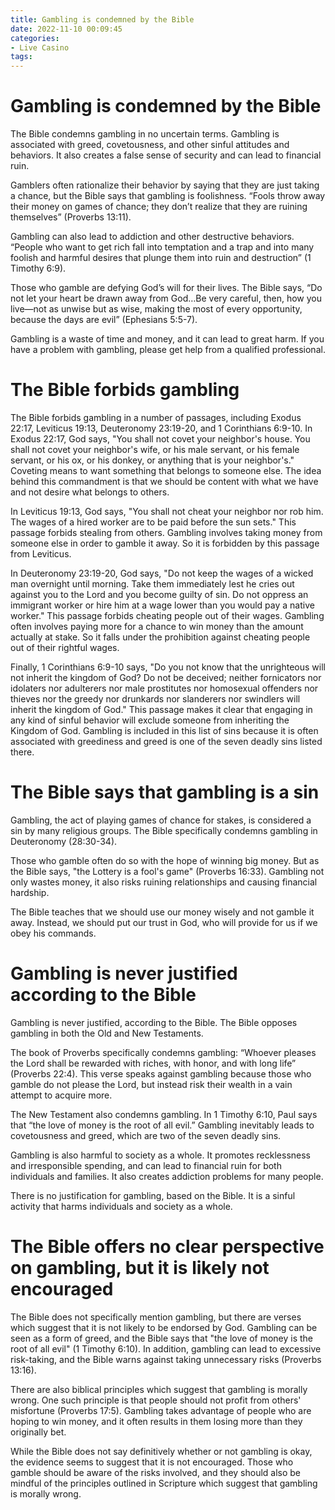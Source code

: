 ```yaml
---
title: Gambling is condemned by the Bible
date: 2022-11-10 00:09:45
categories:
- Live Casino
tags:
---
```



#  Gambling is condemned by the Bible

The Bible condemns gambling in no uncertain terms. Gambling is associated with greed, covetousness, and other sinful attitudes and behaviors. It also creates a false sense of security and can lead to financial ruin.

Gamblers often rationalize their behavior by saying that they are just taking a chance, but the Bible says that gambling is foolishness. “Fools throw away their money on games of chance; they don’t realize that they are ruining themselves” (Proverbs 13:11).

Gambling can also lead to addiction and other destructive behaviors. “People who want to get rich fall into temptation and a trap and into many foolish and harmful desires that plunge them into ruin and destruction” (1 Timothy 6:9).

Those who gamble are defying God’s will for their lives. The Bible says, “Do not let your heart be drawn away from God…Be very careful, then, how you live—not as unwise but as wise, making the most of every opportunity, because the days are evil” (Ephesians 5:5-7).

Gambling is a waste of time and money, and it can lead to great harm. If you have a problem with gambling, please get help from a qualified professional.

#  The Bible forbids gambling

The Bible forbids gambling in a number of passages, including Exodus 22:17, Leviticus 19:13, Deuteronomy 23:19-20, and 1 Corinthians 6:9-10. In Exodus 22:17, God says, "You shall not covet your neighbor's house. You shall not covet your neighbor's wife, or his male servant, or his female servant, or his ox, or his donkey, or anything that is your neighbor's." Coveting means to want something that belongs to someone else. The idea behind this commandment is that we should be content with what we have and not desire what belongs to others.

In Leviticus 19:13, God says, "You shall not cheat your neighbor nor rob him. The wages of a hired worker are to be paid before the sun sets." This passage forbids stealing from others. Gambling involves taking money from someone else in order to gamble it away. So it is forbidden by this passage from Leviticus.

In Deuteronomy 23:19-20, God says, "Do not keep the wages of a wicked man overnight until morning. Take them immediately lest he cries out against you to the Lord and you become guilty of sin. Do not oppress an immigrant worker or hire him at a wage lower than you would pay a native worker." This passage forbids cheating people out of their wages. Gambling often involves paying more for a chance to win money than the amount actually at stake. So it falls under the prohibition against cheating people out of their rightful wages.

Finally, 1 Corinthians 6:9-10 says, "Do you not know that the unrighteous will not inherit the kingdom of God? Do not be deceived; neither fornicators nor idolaters nor adulterers nor male prostitutes nor homosexual offenders nor thieves nor the greedy nor drunkards nor slanderers nor swindlers will inherit the kingdom of God." This passage makes it clear that engaging in any kind of sinful behavior will exclude someone from inheriting the Kingdom of God. Gambling is included in this list of sins because it is often associated with greediness and greed is one of the seven deadly sins listed there.

#  The Bible says that gambling is a sin

Gambling, the act of playing games of chance for stakes, is considered a sin by many religious groups. The Bible specifically condemns gambling in Deuteronomy (28:30-34).

Those who gamble often do so with the hope of winning big money. But as the Bible says, "the Lottery is a fool's game" (Proverbs 16:33). Gambling not only wastes money, it also risks ruining relationships and causing financial hardship.

The Bible teaches that we should use our money wisely and not gamble it away. Instead, we should put our trust in God, who will provide for us if we obey his commands.

#  Gambling is never justified according to the Bible

Gambling is never justified, according to the Bible. The Bible opposes gambling in both the Old and New Testaments.

The book of Proverbs specifically condemns gambling: “Whoever pleases the Lord shall be rewarded with riches, with honor, and with long life” (Proverbs 22:4). This verse speaks against gambling because those who gamble do not please the Lord, but instead risk their wealth in a vain attempt to acquire more.

The New Testament also condemns gambling. In 1 Timothy 6:10, Paul says that “the love of money is the root of all evil.” Gambling inevitably leads to covetousness and greed, which are two of the seven deadly sins.

Gambling is also harmful to society as a whole. It promotes recklessness and irresponsible spending, and can lead to financial ruin for both individuals and families. It also creates addiction problems for many people.

There is no justification for gambling, based on the Bible. It is a sinful activity that harms individuals and society as a whole.

#  The Bible offers no clear perspective on gambling, but it is likely not encouraged

The Bible does not specifically mention gambling, but there are verses which suggest that it is not likely to be endorsed by God. Gambling can be seen as a form of greed, and the Bible says that "the love of money is the root of all evil" (1 Timothy 6:10). In addition, gambling can lead to excessive risk-taking, and the Bible warns against taking unnecessary risks (Proverbs 13:16).

There are also biblical principles which suggest that gambling is morally wrong. One such principle is that people should not profit from others' misfortune (Proverbs 17:5). Gambling takes advantage of people who are hoping to win money, and it often results in them losing more than they originally bet.

While the Bible does not say definitively whether or not gambling is okay, the evidence seems to suggest that it is not encouraged. Those who gamble should be aware of the risks involved, and they should also be mindful of the principles outlined in Scripture which suggest that gambling is morally wrong.